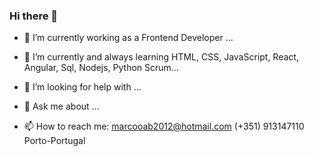 ### Hi there 👋

- 🔭 I’m currently working as a Frontend Developer ...
- 🌱 I’m currently and always learning HTML, CSS, JavaScript, React, Angular, Sql, Nodejs, Python Scrum...

- 🤔 I’m looking for help with ...
- 💬 Ask me about ...
- 📫 How to reach me: marcooab2012@hotmail.com (+351) 913147110 Porto-Portugal

